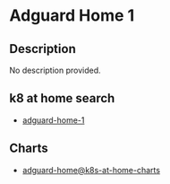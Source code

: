 # Adguard Home 1

## Description

No description provided.

## k8 at home search

- [adguard-home-1](https://nanne.dev/k8s-at-home-search/#/adguard-home-1)

## Charts

- [adguard-home@k8s-at-home-charts](https://k8s-at-home.com/charts/)
